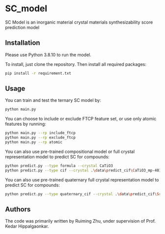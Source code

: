 # SC_model

SC Model is an inorganic material crystal materials synthesizability score prediction model


## Installation

Please use Python 3.8.10 to run the model.

To install, just clone the repository. Then install all required packages:

```bash
pip install -r requirement.txt
```

## Usage

You can train and test the ternary SC model by:

```bash
python main.py
```

You can choose to include or exclude FTCP feature set, or use only atomic features by running:

```bash
python main.py --rp include_ftcp
python main.py --rp exclude_ftcp
python main.py --rp atomic
```
You can also use pre-trained compositional model or full crystal representation model to predict SC for compounds:

```bash
python predict.py --type formula --crystal CaTiO3
python predict.py --type cif --crystal .\data\predict_cif\CaTiO3_mp-4019_conventional_standard.cif
```

You can also use pre-trained quaternary full crystal representation model to predict SC for compounds:
```bash
python predict.py --type quaternary_cif --crystal .\data\predict_cif\Sr2FeMoO6.cif
```

## Authors
The code was primarily written by Ruiming Zhu, under supervision of Prof. Kedar Hippalgaonkar.
